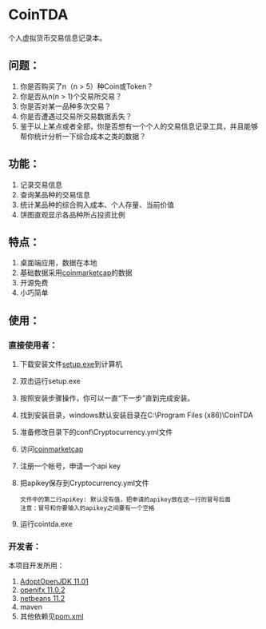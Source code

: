 # CoinTDA
个人虚拟货币交易信息记录本。

## 问题：
1. 你是否购买了n（n > 5）种Coin或Token？
2. 你是否从n(n > 1)个交易所交易？
3. 你是否对某一品种多次交易？
4. 你是否遭遇过交易所交易数据丢失？
5. 鉴于以上某点或者全部，你是否想有一个个人的交易信息记录工具，并且能够帮你统计分析一下综合成本之类的数据？

## 功能：
1. 记录交易信息
2. 查询某品种的交易信息
3. 统计某品种的综合购入成本、个人存量、当前价值
4. 饼图直观显示各品种所占投资比例

## 特点：
1. 桌面端应用，数据在本地
2. 基础数据采用[coinmarketcap](https://coinmarketcap.com)的数据
3. 开源免费
4. 小巧简单

## 使用：
### 直接使用者：
1. 下载安装文件[setup.exe](https://github.com/lifxue/CoinTDA/releases/download/V1.0/Setup.exe)到计算机
2. 双击运行setup.exe
3. 按照安装步骤操作，你可以一直“下一步”直到完成安装。
4. 找到安装目录，windows默认安装目录在C:\Program Files (x86)\CoinTDA
5. 准备修改目录下的conf\Cryptocurrency.yml文件
6. 访问[coinmarketcap](https://coinmarketcap.com/api/)
7. 注册一个帐号，申请一个api key
8. 把apikey保存到Cryptocurrency.yml文件

       文件中的第二行apiKey: 默认没有值，把申请的apikey放在这一行的冒号后面
       注意：冒号和你要输入的apikey之间要有一个空格
       
9. 运行cointda.exe

### 开发者：
本项目开发所用：
1. [AdoptOpenJDK 11.01](https://adoptopenjdk.net/?variant=openjdk11&jvmVariant=hotspot)
2. [openjfx 11.0.2](https://gluonhq.com/products/javafx/)
3. [netbeans 11.2](https://netbeans.apache.org/download/index.html)
4. maven
5. 其他依赖见[pom.xml](https://github.com/lifxue/CoinTDA/blob/master/pom.xml)
